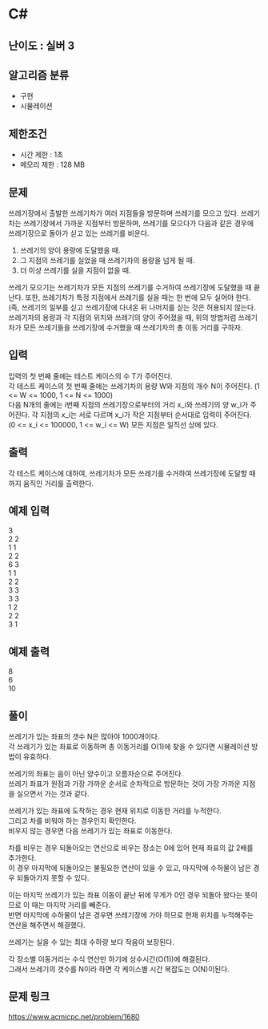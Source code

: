 # C#

## 난이도 : 실버 3

## 알고리즘 분류
  - 구현
  - 시뮬레이션

## 제한조건
  - 시간 제한 : 1초
  - 메모리 제한 : 128 MB

## 문제
쓰레기장에서 출발한 쓰레기차가 여러 지점들을 방문하며 쓰레기를 모으고 있다. 쓰레기차는 쓰레기장에서 가까운 지점부터 방문하며, 쓰레기를 모으다가 다음과 같은 경우에 쓰레기장으로 돌아가 싣고 있는 쓰레기를 비운다.<br/>

  1. 쓰레기의 양이 용량에 도달했을 때.
  2. 그 지점의 쓰레기를 실었을 때 쓰레기차의 용량을 넘게 될 때.
  3. 더 이상 쓰레기를 실을 지점이 없을 때.

쓰레기 모으기는 쓰레기차가 모든 지점의 쓰레기를 수거하여 쓰레기장에 도달했을 때 끝난다. 또한, 쓰레기차가 특정 지점에서 쓰레기를 실을 때는 한 번에 모두 실어야 한다.(즉, 쓰레기의 일부를 싣고 쓰레기장에 다녀온 뒤 나머지를 싣는 것은 허용되지 않는다.<br/>
쓰레기차의 용량과 각 지점의 위치와 쓰레기의 양이 주어졌을 때, 위의 방법처럼 쓰레기차가 모든 쓰레기들을 쓰레기장에 수거했을 때 쓰레기차의 총 이동 거리를 구하자.<br/>


## 입력
입력의 첫 번째 줄에는 테스트 케이스의 수 T가 주어진다.<br/>
각 테스트 케이스의 첫 번째 줄에는 쓰레기차의 용량 W와 지점의 개수 N이 주어진다. (1 <= W <= 1000, 1 <= N <= 1000)<br/>
다음 N개의 줄에는 i번째 지점의 쓰레기장으로부터의 거리 x_i와 쓰레기의 양 w_i가 주어진다. 각 지점의 x_i는 서로 다르며 x_i가 작은 지점부터 순서대로 입력이 주어진다. (0 <= x_i <= 100000, 1 <= w_i <= W) 모든 지점은 일직선 상에 있다.<br/>


## 출력
각 테스트 케이스에 대하여, 쓰레기차가 모든 쓰레기를 수거하여 쓰레기장에 도달할 때까지 움직인 거리를 출력한다.<br/>


## 예제 입력
3<br/>
2 2<br/>
1 1<br/>
2 2<br/>
6 3<br/>
1 1<br/>
2 2<br/>
3 3<br/>
3 3<br/>
1 2<br/>
2 2<br/>
3 1<br/>


## 예제 출력
8<br/>
6<br/>
10<br/>


## 풀이
쓰레기가 있는 좌표의 갯수 N은 많아야 1000개이다.<br/>
각 쓰레기가 있는 좌표로 이동하며 총 이동거리를 O(1)에 찾을 수 있다면 시뮬레이션 방법이 유효하다.<br/>


쓰레기의 좌표는 음이 아닌 양수이고 오름차순으로 주어진다.<br/>
쓰레기 좌표가 원점과 가장 가까운 순서로 순차적으로 방문하는 것이 가장 가까운 지점을 실으면서 가는 것과 같다.<br/>


쓰레기가 있는 좌표에 도착하는 경우 현재 위치로 이동한 거리를 누적한다.<br/>
그리고 차를 비워야 하는 경우인지 확인한다.<br/>
비우지 않는 경우면 다음 쓰레기가 있는 좌표로 이동한다.<br/>


차를 비우는 경우 되돌아오는 연산으로 비우는 장소는 0에 있어 현재 좌표의 값 2배를 추가한다.<br/>
이 경우 마지막에 되돌아오는 불필요한 연산이 있을 수 있고, 마지막에 수하물이 남은 경우 되돌아가지 못할 수 있다.<br/>


이는 마지막 쓰레기가 있는 좌표 이동이 끝난 뒤에 무게가 0인 경우 되돌아 왔다는 뜻이므로 이 때는 마지막 거리를 빼준다.<br/>
반면 마지막에 수하물이 남은 경우면 쓰레기장에 가야 하므로 현재 위치를 누적해주는 연산을 해주면서 해결했다.<br/>


쓰레기는 실을 수 있는 최대 수하량 보다 작음이 보장된다.<br/>


각 장소별 이동거리는 수식 연산만 하기에 상수시간(O(1))에 해결된다.<br/>
그래서 쓰레기의 갯수를 N이라 하면 각 케이스별 시간 복잡도는 O(N)이된다.<br/>


## 문제 링크
https://www.acmicpc.net/problem/1680